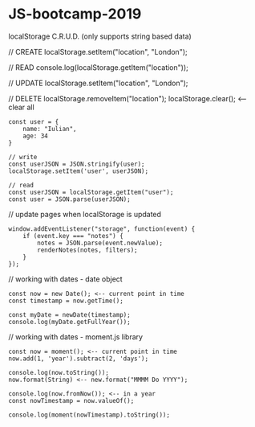 # JS-bootcamp-2019

localStorage C.R.U.D. (only supports string based data)

// CREATE
localStorage.setItem("location", "London");

// READ
console.log(localStorage.getItem("location"));

// UPDATE
localStorage.setItem("location", "London");

// DELETE
localStorage.removeItem("location");
localStorage.clear(); <-- clear all

    const user = {
        name: "Iulian",
        age: 34
    }

    // write
    const userJSON = JSON.stringify(user);
    localStorage.setItem('user', userJSON);

    // read
    const userJSON = localStorage.getItem("user");
    const user = JSON.parse(userJSON);

// update pages when localStorage is updated

    window.addEventListener("storage", function(event) {
        if (event.key === "notes") {
            notes = JSON.parse(event.newValue);
            renderNotes(notes, filters);
        }
    });

// working with dates - date object

    const now = new Date(); <-- current point in time
    const timestamp = now.getTime();

    const myDate = newDate(timestamp);
    console.log(myDate.getFullYear());

// working with dates - moment.js library

    const now = moment(); <-- current point in time
    now.add(1, 'year').subtract(2, 'days');

    console.log(now.toString());
    now.format(String) <-- new.format("MMMM Do YYYY");

    console.log(now.fromNow()); <-- in a year
    const nowTimestamp = now.valueOf();

    console.log(moment(nowTimestamp).toString());
